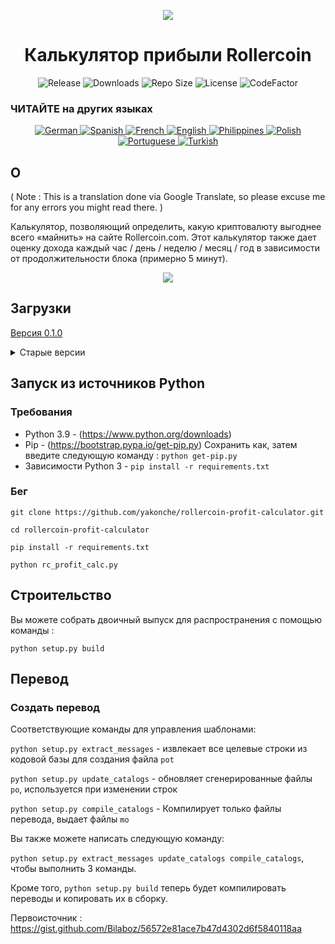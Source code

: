 <p align="center"><img src="https://i.imgur.com/UnThSPW.png"/></p>

<h1 align="center">Калькулятор прибыли Rollercoin</h1>

<p align="center">
  <img alt="Release" src="https://img.shields.io/github/v/release/yakonche/rollercoin-profit-calculator?style=flat-square&color=00b16a">
  <img alt="Downloads" src="https://img.shields.io/github/downloads/yakonche/rollercoin-profit-calculator/total?style=flat-square&color=0055A4">
  <img alt="Repo Size" src="https://img.shields.io/github/repo-size/yakonche/rollercoin-profit-calculator?style=flat-square&color=FFFFFF">
  <img alt="License" src="https://img.shields.io/github/license/yakonche/rollercoin-profit-calculator?style=flat-square&color=EF4135">
  <img alt="CodeFactor" src="https://www.codefactor.io/repository/github/yakonche/rollercoin-profit-calculator/badge?style=flat-square"/>
</p>

### ЧИТАЙТЕ на других языках

<p align="center">
  <a href="https://github.com/Yakonche/rollercoin-profit-calculator/blob/master/readmes/README-DE.md">
    <img alt="German" src="https://user-images.githubusercontent.com/60564904/111507817-56978680-874b-11eb-8fb2-c66eca9683ec.png">
  </a>
  <a href="https://github.com/Yakonche/rollercoin-profit-calculator/blob/master/readmes/README-ES.md">
    <img alt="Spanish" src="https://user-images.githubusercontent.com/60564904/111508987-90b55800-874c-11eb-92ec-1d9fcbaf61b6.png">
  </a>
  <a href="https://github.com/Yakonche/rollercoin-profit-calculator/blob/master/readmes/README-FR.md">
    <img alt="French" src="https://user-images.githubusercontent.com/60564904/111509055-9f9c0a80-874c-11eb-851d-f82deebaa5c7.png">
  </a>
  <a href="https://github.com/Yakonche/rollercoin-profit-calculator/blob/master/README.md">
    <img alt="English" src="https://user-images.githubusercontent.com/60564904/111509126-b3477100-874c-11eb-9d87-0f484dfa3ff6.png">
  </a>
  <a href="https://github.com/Yakonche/rollercoin-profit-calculator/blob/master/readmes/README-PH.md">
    <img alt="Philippines" src="https://user-images.githubusercontent.com/60564904/111509315-e427a600-874c-11eb-8e73-88d67a15c139.png">
  </a>
  <a href="https://github.com/Yakonche/rollercoin-profit-calculator/blob/master/readmes/README-PL.md">
    <img alt="Polish" src="https://user-images.githubusercontent.com/60564904/111509351-ee49a480-874c-11eb-9205-04cc7ed5eaaf.png">
  </a>
  <a href="https://github.com/Yakonche/rollercoin-profit-calculator/blob/master/readmes/README-PT.md">
    <img alt="Portuguese" src="https://user-images.githubusercontent.com/60564904/111509380-f73a7600-874c-11eb-8a88-6663d90e0f7f.png">
  </a>
  <a href="https://github.com/Yakonche/rollercoin-profit-calculator/blob/master/readmes/README-TR.md">
    <img alt="Turkish" src="https://user-images.githubusercontent.com/60564904/111509458-0ae5dc80-874d-11eb-81ae-3a4775e11df5.png">
  </a>
</p>

О
-

( Note : This is a translation done via Google Translate, so please excuse me for any errors you might read there. )

Калькулятор, позволяющий определить, какую криптовалюту выгоднее всего «майнить» на сайте Rollercoin.com.
Этот калькулятор также дает оценку дохода каждый час / день / неделю / месяц / год в зависимости от продолжительности блока (примерно 5 минут).

<p align="center"><img src="https://user-images.githubusercontent.com/60564904/111250612-ec2cfc00-860d-11eb-98f3-bc8beb837055.png"/></p>

Загрузки
--------

[Версия 0.1.0](https://github.com/Yakonche/rollercoin-profit-calculator/releases/tag/0.1.0)

<details>
<summary>Старые версии</summary>
* [Версия 0.0.5](https://github.com/Yakonche/rollercoin-profit-calculator/releases/tag/0.0.5)
</details>

Запуск из источников Python
---------------------------

### Требования

* Python 3.9 - (https://www.python.org/downloads)
* Pip - (https://bootstrap.pypa.io/get-pip.py) Сохранить как, затем введите следующую команду : `python get-pip.py`
* Зависимости Python 3 - `pip install -r requirements.txt`

### Бег

`git clone https://github.com/yakonche/rollercoin-profit-calculator.git`

`cd rollercoin-profit-calculator`

`pip install -r requirements.txt`

`python rc_profit_calc.py`

Строительство
-------------

Вы можете собрать двоичный выпуск для распространения с помощью команды :

`python setup.py build`

Перевод
-------

### Создать перевод

Соответствующие команды для управления шаблонами:

`python setup.py extract_messages` - извлекает все целевые строки из кодовой базы для создания файла `pot`

`python setup.py update_catalogs` - обновляет сгенерированные файлы `po`, используется при изменении строк

`python setup.py compile_catalogs` - Компилирует только файлы перевода, выдает файлы `mo`

Вы также можете написать следующую команду:

`python setup.py extract_messages update_catalogs compile_catalogs`, чтобы выполнить 3 команды.

Кроме того, `python setup.py build` теперь будет компилировать переводы и копировать их в сборку.



Первоисточник : https://gist.github.com/Bilaboz/56572e81ace7b47d4302d6f5840118aa
